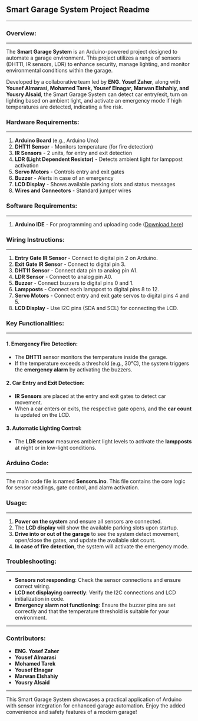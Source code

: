 ## Smart Garage System Project Readme
_________________________________________________________________________________________________________________________________________________________________

### Overview:
__________________
The **Smart Garage System** is an Arduino-powered project designed to automate a garage environment. This project utilizes a range of sensors (DHT11, IR sensors, LDR) to enhance security, manage lighting, and monitor environmental conditions within the garage.

Developed by a collaborative team led by **ENG. Yosef Zaher**, along with **Yousef Almarasi, Mohamed Tarek, Yousef Elnagar, Marwan Elshahiy, and Yousry Alsaid**, the Smart Garage System can detect car entry/exit, turn on lighting based on ambient light, and activate an emergency mode if high temperatures are detected, indicating a fire risk.

### Hardware Requirements:
_____________________________________
1. **Arduino Board** (e.g., Arduino Uno)
2. **DHT11 Sensor** - Monitors temperature (for fire detection)
3. **IR Sensors** - 2 units, for entry and exit detection
4. **LDR (Light Dependent Resistor)** - Detects ambient light for lamppost activation
5. **Servo Motors** - Controls entry and exit gates
6. **Buzzer** - Alerts in case of an emergency
7. **LCD Display** - Shows available parking slots and status messages
8. **Wires and Connectors** - Standard jumper wires

### Software Requirements:
___________________________________________________
1. **Arduino IDE** - For programming and uploading code ([Download here](https://www.arduino.cc/en/software))

### Wiring Instructions:
_________________________________________________
1. **Entry Gate IR Sensor** - Connect to digital pin 2 on Arduino.
2. **Exit Gate IR Sensor** - Connect to digital pin 3.
3. **DHT11 Sensor** - Connect data pin to analog pin A1.
4. **LDR Sensor** - Connect to analog pin A0.
5. **Buzzer** - Connect buzzers to digital pins 0 and 1.
6. **Lampposts** - Connect each lamppost to digital pins 8 to 12.
7. **Servo Motors** - Connect entry and exit gate servos to digital pins 4 and 5.
8. **LCD Display** - Use I2C pins (SDA and SCL) for connecting the LCD.

### Key Functionalities:
_______________________

#### 1. **Emergency Fire Detection:**
   - The **DHT11** sensor monitors the temperature inside the garage.
   - If the temperature exceeds a threshold (e.g., 30°C), the system triggers the **emergency alarm** by activating the buzzers.

#### 2. **Car Entry and Exit Detection:**
   - **IR Sensors** are placed at the entry and exit gates to detect car movement.
   - When a car enters or exits, the respective gate opens, and the **car count** is updated on the LCD.

#### 3. **Automatic Lighting Control:**
   - The **LDR sensor** measures ambient light levels to activate the **lampposts** at night or in low-light conditions.

### Arduino Code:
_______________________
The main code file is named **Sensors.ino**. This file contains the core logic for sensor readings, gate control, and alarm activation.

### Usage:
__________________________________
1. **Power on the system** and ensure all sensors are connected.
2. The **LCD display** will show the available parking slots upon startup.
3. **Drive into or out of the garage** to see the system detect movement, open/close the gates, and update the available slot count.
4. **In case of fire detection**, the system will activate the emergency mode.

### Troubleshooting:
_____________________________
- **Sensors not responding**: Check the sensor connections and ensure correct wiring.
- **LCD not displaying correctly**: Verify the I2C connections and LCD initialization in code.
- **Emergency alarm not functioning**: Ensure the buzzer pins are set correctly and that the temperature threshold is suitable for your environment.

__________________________________________________________________________

### Contributors:
  - **ENG. Yosef Zaher**
  - **Yousef Almarasi**
  - **Mohamed Tarek**
  - **Yousef Elnagar**
  - **Marwan Elshahiy**
  - **Yousry Alsaid**

---

This Smart Garage System showcases a practical application of Arduino with sensor integration for enhanced garage automation. Enjoy the added convenience and safety features of a modern garage!

